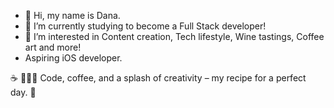 - 👋 Hi, my name is Dana. 
-  🌱 I’m currently studying to become a Full Stack developer! 
- 👀 I’m interested in Content creation, Tech lifestyle, Wine tastings, Coffee art and more!
- Aspiring iOS developer.
 
 
 ☕️ 👩🏻‍💻 Code, coffee, and a splash of creativity – my recipe for a perfect day. 🌟

<!---
dkfmedia/dkfmedia is a ✨ special ✨ repository because its `README.md` (this file) appears on your GitHub profile.
You can click the Preview link to take a look at your changes.
--->
